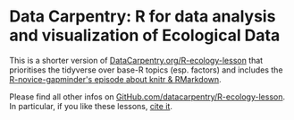 # Data Carpentry: R for data analysis and visualization of Ecological Data

This is a shorter version of [DataCarpentry.org/R-ecology-lesson](https://datacarpentry.org/R-ecology-lesson/) that prioritises the tidyverse over base-R topics (esp. factors) and includes the [R-novice-gapminder's episode about knitr & RMarkdown](https://github.com/swcarpentry/r-novice-gapminder/blob/3858f022513092d64a21b94119d0fedf6063c446/_episodes_rmd/15-knitr-markdown.Rmd).

Please find all other infos on [GitHub.com/datacarpentry/R-ecology-lesson](https://github.com/datacarpentry/R-ecology-lesson). In particular, if you like these lessons, [cite it](https://datacarpentry.org/R-ecology-lesson/CITATION).
